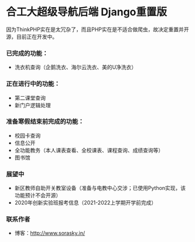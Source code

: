 # 合工大超级导航后端 Django重置版
因为ThinkPHP实在是太冗杂了，而且PHP实在是不适合做爬虫，故决定重置并开源，目前正在开发中。

### 已完成的功能：
- 洗衣机查询（企鹅洗衣、海尔云洗衣、美的U净洗衣）

### 正在进行中的功能：
- 第二课堂查询
- 新门户逻辑处理

### 准备寒假结束前完成的功能：
- 校园卡查询
- 信息公开
- 全功能教务（本人课表查看、全校课表、课程查询、成绩查询等）
- 图书馆

### 展望中
- 新区教师自助开关教室设备（准备与电教中心交涉；已使用Python实现，该功能预计不会开源）
- 2020年创新实验班报考信息（2021-2022上学期开学前完成）

### 联系作者
- 博客：http://www.sorasky.in/